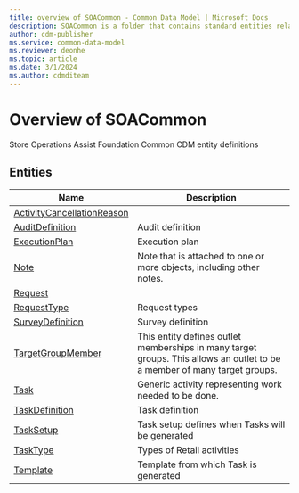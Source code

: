 ```yaml
---
title: overview of SOACommon - Common Data Model | Microsoft Docs
description: SOACommon is a folder that contains standard entities related to the Common Data Model.
author: cdm-publisher
ms.service: common-data-model
ms.reviewer: deonhe
ms.topic: article
ms.date: 3/1/2024
ms.author: cdmditeam
---
```


# Overview of SOACommon

Store Operations Assist Foundation Common CDM entity definitions  

## Entities

|Name|Description|
|---|---|
|[ActivityCancellationReason](ActivityCancellationReason.md)||
|[AuditDefinition](AuditDefinition.md)|Audit definition|
|[ExecutionPlan](ExecutionPlan.md)|Execution plan|
|[Note](Note.md)|Note that is attached to one or more objects, including other notes.|
|[Request](Request.md)||
|[RequestType](RequestType.md)|Request types|
|[SurveyDefinition](SurveyDefinition.md)|Survey definition|
|[TargetGroupMember](TargetGroupMember.md)|This entity defines outlet memberships in many target groups. This allows an outlet to be a member of many target groups.|
|[Task](Task.md)|Generic activity representing work needed to be done.|
|[TaskDefinition](TaskDefinition.md)|Task definition|
|[TaskSetup](TaskSetup.md)|Task setup defines when Tasks will be generated|
|[TaskType](TaskType.md)|Types of Retail activities|
|[Template](Template.md)|Template from which Task is generated|
